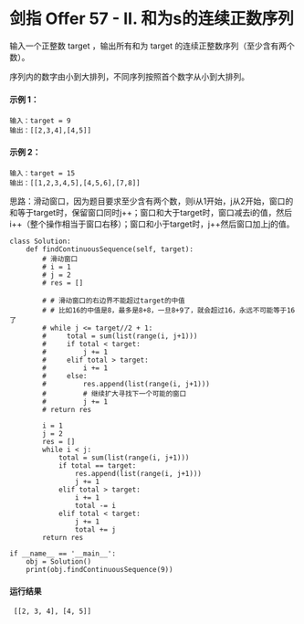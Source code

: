 # 剑指 Offer 57 - II. 和为s的连续正数序列
输入一个正整数 target ，输出所有和为 target 的连续正整数序列（至少含有两个数）。

序列内的数字由小到大排列，不同序列按照首个数字从小到大排列。

#### 示例 1：

    输入：target = 9
    输出：[[2,3,4],[4,5]]
#### 示例 2：

    输入：target = 15
    输出：[[1,2,3,4,5],[4,5,6],[7,8]]


思路：滑动窗口，因为题目要求至少含有两个数，则i从1开始，j从2开始，窗口的和等于target时，保留窗口同时j++；窗口和大于target时，窗口减去i的值，然后i++（整个操作相当于窗口右移）；窗口和小于target时，j++然后窗口加上j的值。

    class Solution:
        def findContinuousSequence(self, target):
            # 滑动窗口
            # i = 1
            # j = 2
            # res = []

            # # 滑动窗口的右边界不能超过target的中值
            # # 比如16的中值是8，最多是8+8，一旦8+9了，就会超过16，永远不可能等于16了
            # while j <= target//2 + 1:
            #     total = sum(list(range(i, j+1)))
            #     if total < target:
            #         j += 1
            #     elif total > target:
            #         i += 1
            #     else:
            #         res.append(list(range(i, j+1)))
            #         # 继续扩大寻找下一个可能的窗口
            #         j += 1
            # return res

            i = 1
            j = 2
            res = []
            while i < j:
                total = sum(list(range(i, j+1)))
                if total == target:
                    res.append(list(range(i, j+1)))
                    j += 1
                elif total > target:
                    i += 1
                    total -= i
                elif total < target:
                    j += 1
                    total += j
            return res

    if __name__ == '__main__':
        obj = Solution()
        print(obj.findContinuousSequence(9))
        
 #### 运行结果
     [[2, 3, 4], [4, 5]]
